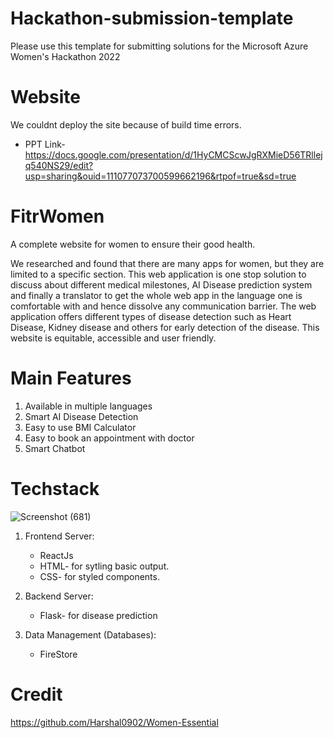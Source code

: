 # Hackathon-submission-template
Please use this template for submitting solutions for the Microsoft Azure Women's Hackathon 2022

# Website
 We couldnt deploy the site because of build time errors.
 * PPT Link- https://docs.google.com/presentation/d/1HyCMCScwJgRXMieD56TRllejq540NS29/edit?usp=sharing&ouid=111077073700599662196&rtpof=true&sd=true
 
 
# FitrWomen
A complete website for women to ensure their good health. 

We researched and found that there are many apps for women, but they are limited to a specific section. This web application is one stop solution to discuss about different medical milestones, AI Disease prediction system and finally a translator to get the whole web app in the language one is comfortable with and hence dissolve any communication barrier. The web application offers different types of disease detection such as Heart Disease, Kidney disease and others for early detection of the disease.
This website is equitable, accessible and user friendly.

# Main Features
1. Available in multiple languages
2. Smart AI Disease Detection
3. Easy to use BMI Calculator
4. Easy to book an appointment with doctor
5. Smart Chatbot


# Techstack
  ![Screenshot (681)](https://user-images.githubusercontent.com/94471257/174653902-1678d4cd-bcd6-440e-8543-5b0b9eb11595.png)

  
1. Frontend Server:
    * ReactJs
    * HTML- for sytling basic output.
    * CSS- for styled components.
    
2. Backend Server:
    * Flask- for disease prediction
    
3. Data Management (Databases):
    * FireStore

# Credit
https://github.com/Harshal0902/Women-Essential




